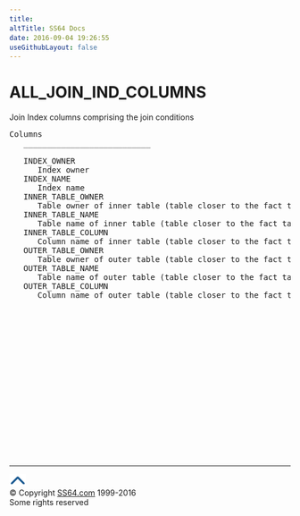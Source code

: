 ```yaml
---
title:
altTitle: SS64 Docs
date: 2016-09-04 19:26:55
useGithubLayout: false
---
```

<!-- #BeginLibraryItem "/Library/head_orad.lbi" --><!-- #EndLibraryItem --><h1>ALL_JOIN_IND_COLUMNS </h1><p> Join Index columns comprising the join conditions </p> 
 
<pre>Columns
   ___________________________
 
   INDEX_OWNER
      Index owner
   INDEX_NAME
      Index name
   INNER_TABLE_OWNER
      Table owner of inner table (table closer to the fact table)
   INNER_TABLE_NAME
      Table name of inner table (table closer to the fact table)
   INNER_TABLE_COLUMN
      Column name of inner table (table closer to the fact table)
   OUTER_TABLE_OWNER
      Table owner of outer table (table closer to the fact table)
   OUTER_TABLE_NAME
      Table name of outer table (table closer to the fact table)
   OUTER_TABLE_COLUMN
      Column name of outer table (table closer to the fact table)

</pre><!-- #BeginLibraryItem "/Library/foot_orad.lbi" --><p>
<!-- oracle-footer -->
<ins class="adsbygoogle" style="display:inline-block;width:300px;height:250px" data-ad-client="ca-pub-6140977852749469" data-ad-slot="4275490898"></ins>
<script>
(adsbygoogle = window.adsbygoogle || []).push({});
</script></p>
<hr>
<div id="bl" class="footer"><a href="ALL_JOIN_IND_COLUMNS.html#"><img src="../images/top.png" width="30" height="22" alt="Back to the Top"></a></div>
<div id="br" class="footer, tagline">© Copyright <a href="http://ss64.com/">SS64.com</a> 1999-2016<br>
Some rights reserved</div>
<!-- #EndLibraryItem -->

